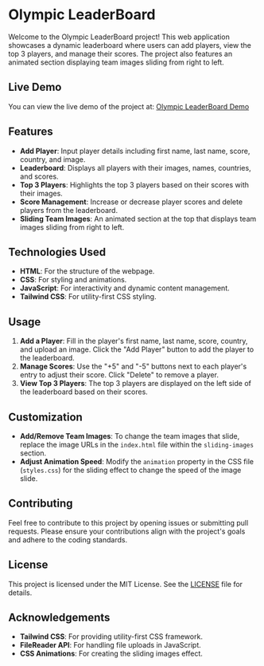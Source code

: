 # Olympic LeaderBoard

Welcome to the Olympic LeaderBoard project! This web application showcases a dynamic leaderboard where users can add players, view the top 3 players, and manage their scores. The project also features an animated section displaying team images sliding from right to left.

## Live Demo

You can view the live demo of the project at: [Olympic LeaderBoard Demo](https://your-live-demo-link.com)

## Features

- **Add Player**: Input player details including first name, last name, score, country, and image.
- **Leaderboard**: Displays all players with their images, names, countries, and scores.
- **Top 3 Players**: Highlights the top 3 players based on their scores with their images.
- **Score Management**: Increase or decrease player scores and delete players from the leaderboard.
- **Sliding Team Images**: An animated section at the top that displays team images sliding from right to left.

## Technologies Used

- **HTML**: For the structure of the webpage.
- **CSS**: For styling and animations.
- **JavaScript**: For interactivity and dynamic content management.
- **Tailwind CSS**: For utility-first CSS styling.

## Usage

1. **Add a Player**: Fill in the player's first name, last name, score, country, and upload an image. Click the "Add Player" button to add the player to the leaderboard.
2. **Manage Scores**: Use the "+5" and "-5" buttons next to each player's entry to adjust their score. Click "Delete" to remove a player.
3. **View Top 3 Players**: The top 3 players are displayed on the left side of the leaderboard based on their scores.

## Customization

- **Add/Remove Team Images**: To change the team images that slide, replace the image URLs in the `index.html` file within the `sliding-images` section.
- **Adjust Animation Speed**: Modify the `animation` property in the CSS file (`styles.css`) for the sliding effect to change the speed of the image slide.

## Contributing

Feel free to contribute to this project by opening issues or submitting pull requests. Please ensure your contributions align with the project's goals and adhere to the coding standards.

## License

This project is licensed under the MIT License. See the [LICENSE](https://github.com/praveen00219/Olympic-Leader_Board/blob/main/LICENSE) file for details.

## Acknowledgements

- **Tailwind CSS**: For providing utility-first CSS framework.
- **FileReader API**: For handling file uploads in JavaScript.
- **CSS Animations**: For creating the sliding images effect.
